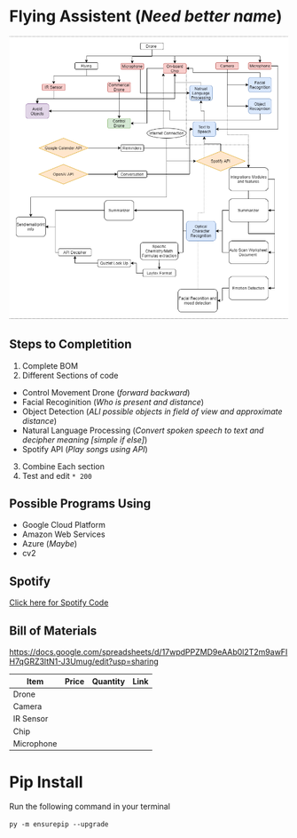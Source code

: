 # Flying Assistent (*Need better name*)

![architecture diagram](https://github.com/Artifical-Intelligence-AHS/ai-21/blob/main/flyingAssistent/flyingAssistent.png?raw=true)


## Steps to Completition
1. Complete BOM
2. Different Sections of code

- Control Movement Drone (*forward backward*)
- Facial Recoginition (*Who is present and distance*)
- Object Detection (*ALl possible objects in field of view and approximate distance*)
- Natural Language Processing (*Convert spoken speech to text and decipher meaning [simple if else]*)
- Spotify API (*Play songs using API*)

3. Combine Each section
4. Test and edit `* 200`

## Possible Programs Using 
- Google Cloud Platform
- Amazon Web Services
- Azure (*Maybe*)
- cv2


## Spotify 

[Click here for Spotify Code](https://github.com/Artifical-Intelligence-AHS/ai-21/blob/main/flyingAssistent/spotify.py)

## Bill of Materials 

https://docs.google.com/spreadsheets/d/17wpdPPZMD9eAAb0l2T2m9awFIH7qGRZ3ltN1-J3Umug/edit?usp=sharing

|Item|Price|Quantity|Link|
|-|-|-|-|
|Drone||||
|Camera||||
|IR Sensor||||
|Chip||||
|Microphone||||

# Pip Install

Run the following command in your terminal

`py -m ensurepip --upgrade`